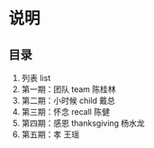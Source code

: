 # 说明
## 目录
1. 列表 list
2. 第一期：团队 team 陈桂林
3. 第二期：小时候 child 戴总
4. 第三期：怀念 recall 陈健
5. 第四期：感恩 thanksgiving 杨水龙
6. 第五期：孝 王瑶